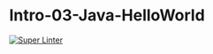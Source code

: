 # Intro-03-Java-HelloWorld

[![Super Linter](https://github.com/ICS4U-Programming-Keiden-B/Intro-03-Java-HelloWorld/actions/workflows/main.yml/badge.svg)](https://github.com/ICS4U-Programming-Keiden-B/Intro-03-Java-HelloWorld/actions/workflows/main.yml)
